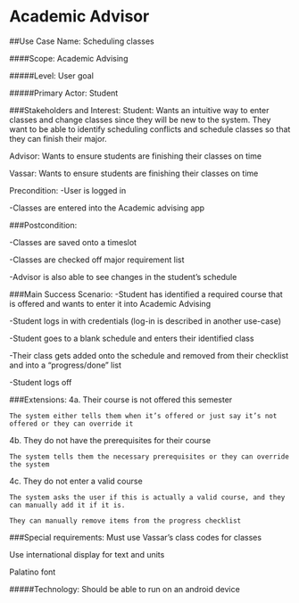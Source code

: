 # Academic Advisor
##Use Case Name: Scheduling classes

####Scope: Academic Advising

#####Level: User goal

#####Primary Actor: Student

###Stakeholders and Interest:
Student: Wants an intuitive way to enter classes and change classes since they will be new to the system. They want to be able to identify scheduling conflicts and schedule classes so that they can finish their major.

Advisor: Wants to ensure students are finishing their classes on time

Vassar: Wants to ensure students are finishing their classes on time

Precondition:
-User is logged in

-Classes are entered into the Academic advising app

###Postcondition:

-Classes are saved onto a timeslot

-Classes are checked off major requirement list

-Advisor is also able to see changes in the student’s schedule

###Main Success Scenario:
-Student has identified a required course that is offered and wants to enter it into Academic Advising

-Student logs in with credentials (log-in is described in another use-case)

-Student goes to a blank schedule and enters their identified class

-Their class gets added onto the schedule and removed from their checklist and into a “progress/done” list

-Student logs off

###Extensions:
4a. Their course is not offered this semester

    The system either tells them when it’s offered or just say it’s not offered or they can override it

4b. They do not have the prerequisites for their course

    The system tells them the necessary prerequisites or they can override the system

4c. They do not enter a valid course

    The system asks the user if this is actually a valid course, and they can manually add it if it is.

    They can manually remove items from the progress checklist

###Special requirements:
Must use Vassar’s class codes for classes

Use international display for text and units

Palatino font

#####Technology: Should be able to run on an android device
